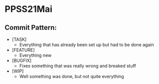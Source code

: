 # PPSS21Mai

## Commit Pattern:
* [TASK]
  * Everything that has already been set up but had to be done again
* [FEATURE]
  * Everything new
* [BUGFIX]
  * Fixes something that was really wrong and breaked stuff
* [WIP]
  * Well something was done, but not quite everything